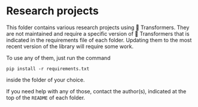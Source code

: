 <!---
Copyright 2020 The HuggingFace Team. All rights reserved.

Licensed under the Apache License, Version 2.0 (the "License");
you may not use this file except in compliance with the License.
You may obtain a copy of the License at

    http://www.apache.org/licenses/LICENSE-2.0

Unless required by applicable law or agreed to in writing, software
distributed under the License is distributed on an "AS IS" BASIS,
WITHOUT WARRANTIES OR CONDITIONS OF ANY KIND, either express or implied.
See the License for the specific language governing permissions and
limitations under the License.
-->

# Research projects

This folder contains various research projects using 🤗 Transformers. They are not maintained and require a specific
version of 🤗 Transformers that is indicated in the requirements file of each folder. Updating them to the most recent version of the library will require some work.

To use any of them, just run the command

```
pip install -r requirements.txt
```

inside the folder of your choice.

If you need help with any of those, contact the author(s), indicated at the top of the `README` of each folder.
